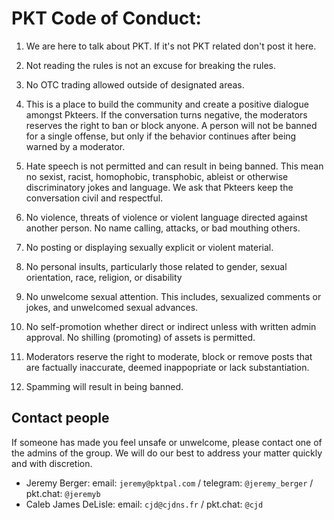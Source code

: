 
# PKT Code of Conduct:

  1) We are here to talk about PKT. If it's not PKT related don't post it here.

  2) Not reading the rules is not an excuse for breaking the rules.

  3) No OTC trading allowed outside of designated areas.

  4) This is a place to build the community and create a positive dialogue amongst Pkteers. 
  If the conversation turns negative, the moderators reserves the right to ban or block anyone. A person will not be banned for a single 
  offense, but only if the behavior continues after being warned by a moderator. 

  5) Hate speech is not permitted and can result in being banned. This mean no sexist, racist, homophobic, transphobic, ableist or otherwise                           discriminatory jokes and language. We ask that Pkteers keep the conversation civil and respectful.

  6) No violence, threats of violence or violent language directed against another person.
  No name calling, attacks, or bad mouthing others.

  7) No posting or displaying sexually explicit or violent material.

  8) No personal insults, particularly those related to gender, sexual orientation, race, religion, or disability

  9) No unwelcome sexual attention. This includes, sexualized comments or jokes, and unwelcomed sexual advances.

  10) No self-promotion whether direct or indirect unless with written admin approval. No shilling (promoting) of assets is permitted.

  12) Moderators reserve the right to moderate, block or remove posts that are factually inaccurate, deemed inappopriate or lack substantiation.

  13) Spamming will result in being banned.

## Contact people
If someone has made you feel unsafe or unwelcome, please contact one of the admins of the group.
We will do our best to address your matter quickly and with discretion.

* Jeremy Berger: email: `jeremy@pktpal.com` / telegram: `@jeremy_berger` / pkt.chat: `@jeremyb`
* Caleb James DeLisle: email: `cjd@cjdns.fr` / pkt.chat: `@cjd`
